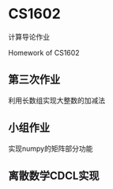 # CS1602
计算导论作业

Homework of CS1602

## 第三次作业

利用长数组实现大整数的加减法

## 小组作业

实现numpy的矩阵部分功能

## 离散数学CDCL实现





